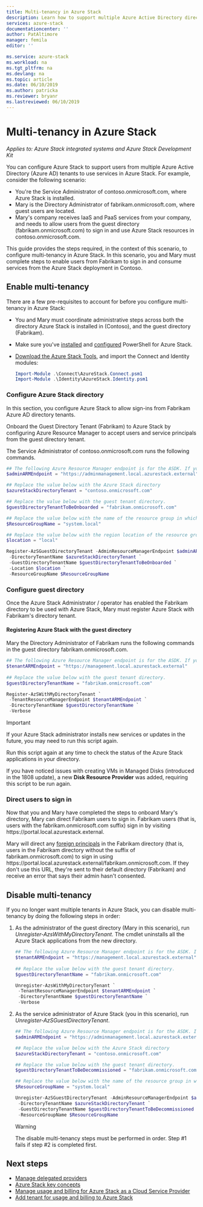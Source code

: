 ```yaml
---
title: Multi-tenancy in Azure Stack
description: Learn how to support multiple Azure Active Directory directories in Azure Stack
services: azure-stack
documentationcenter: ''
author: PatAltimore
manager: femila
editor: ''

ms.service: azure-stack
ms.workload: na
ms.tgt_pltfrm: na
ms.devlang: na
ms.topic: article
ms.date: 06/10/2019
ms.author: patricka
ms.reviewer: bryanr
ms.lastreviewed: 06/10/2019
---
```


# Multi-tenancy in Azure Stack

*Applies to: Azure Stack integrated systems and Azure Stack Development Kit*

You can configure Azure Stack to support users from multiple Azure Active Directory (Azure AD) tenants to use services in Azure Stack. For example, consider the following scenario:

- You're the Service Administrator of contoso.onmicrosoft.com, where Azure Stack is installed.
- Mary is the Directory Administrator of fabrikam.onmicrosoft.com, where guest users are located.
- Mary's company receives IaaS and PaaS services from your company, and needs to allow users from the guest directory (fabrikam.onmicrosoft.com) to sign in and use Azure Stack resources in contoso.onmicrosoft.com.

This guide provides the steps required, in the context of this scenario, to configure multi-tenancy in Azure Stack. In this scenario, you and Mary must complete steps to enable users from Fabrikam to sign in and consume services from the Azure Stack deployment in Contoso.  

## Enable multi-tenancy

There are a few pre-requisites to account for before you configure multi-tenancy in Azure Stack:
  
 - You and Mary must coordinate administrative steps across both the directory Azure Stack is installed in (Contoso), and the guest directory (Fabrikam).  
 - Make sure you've [installed](azure-stack-powershell-install.md) and [configured](azure-stack-powershell-configure-admin.md) PowerShell for Azure Stack.
 - [Download the Azure Stack Tools](azure-stack-powershell-download.md), and import the Connect and Identity modules:

    ```powershell  
    Import-Module .\Connect\AzureStack.Connect.psm1
    Import-Module .\Identity\AzureStack.Identity.psm1
    ```

### Configure Azure Stack directory

In this section, you configure Azure Stack to allow sign-ins from Fabrikam Azure AD directory tenants.

Onboard the Guest Directory Tenant (Fabrikam) to Azure Stack by configuring Azure Resource Manager to accept users and service principals from the guest directory tenant.

The Service Administrator of contoso.onmicrosoft.com runs the following commands.

```powershell  
## The following Azure Resource Manager endpoint is for the ASDK. If you are in a multinode environment, contact your operator or service provider to get the endpoint.
$adminARMEndpoint = "https://adminmanagement.local.azurestack.external"

## Replace the value below with the Azure Stack directory
$azureStackDirectoryTenant = "contoso.onmicrosoft.com"

## Replace the value below with the guest tenant directory. 
$guestDirectoryTenantToBeOnboarded = "fabrikam.onmicrosoft.com"

## Replace the value below with the name of the resource group in which the directory tenant registration resource should be created (resource group must already exist).
$ResourceGroupName = "system.local"

## Replace the value below with the region location of the resource group. 
$location = "local"

Register-AzSGuestDirectoryTenant -AdminResourceManagerEndpoint $adminARMEndpoint `
 -DirectoryTenantName $azureStackDirectoryTenant `
 -GuestDirectoryTenantName $guestDirectoryTenantToBeOnboarded `
 -Location $location `
 -ResourceGroupName $ResourceGroupName
```

### Configure guest directory

Once the Azure Stack Administrator / operator has enabled the Fabrikam directory to be used with Azure Stack, Mary must register Azure Stack with Fabrikam's directory tenant.

#### Registering Azure Stack with the guest directory

Mary the Directory Administrator of Fabrikam runs the following commands in the guest directory fabrikam.onmicrosoft.com.

```powershell
## The following Azure Resource Manager endpoint is for the ASDK. If you are in a multinode environment, contact your operator or service provider to get the endpoint.
$tenantARMEndpoint = "https://management.local.azurestack.external"
    
## Replace the value below with the guest tenant directory. 
$guestDirectoryTenantName = "fabrikam.onmicrosoft.com"

Register-AzSWithMyDirectoryTenant `
 -TenantResourceManagerEndpoint $tenantARMEndpoint `
 -DirectoryTenantName $guestDirectoryTenantName `
 -Verbose 
```

> [!IMPORTANT]
> If your Azure Stack administrator installs new services or updates in the future, you may need to run this script again.
>
> Run this script again at any time to check the status of the Azure Stack applications in your directory.
>
> If you have noticed issues with creating VMs in Managed Disks (introduced in the 1808 update), a new **Disk Resource Provider** was added, requiring this script to be run again.

### Direct users to sign in

Now that you and Mary have completed the steps to onboard Mary's directory, Mary can direct Fabrikam users to sign in.  Fabrikam users (that is, users with the fabrikam.onmicrosoft.com suffix) sign in by visiting https\://portal.local.azurestack.external.  

Mary will direct any [foreign principals](/azure/role-based-access-control/rbac-and-directory-admin-roles) in the Fabrikam directory (that is, users in the Fabrikam directory without the suffix of fabrikam.onmicrosoft.com) to sign in using https\://portal.local.azurestack.external/fabrikam.onmicrosoft.com.  If they don't use this URL, they're sent to their default directory (Fabrikam) and receive an error that says their admin hasn't consented.

## Disable multi-tenancy

If you no longer want multiple tenants in Azure Stack, you can disable multi-tenancy by doing the following steps in order:

1. As the administrator of the guest directory (Mary in this scenario), run *Unregister-AzsWithMyDirectoryTenant*. The cmdlet uninstalls all the Azure Stack applications from the new directory.

    ``` PowerShell
    ## The following Azure Resource Manager endpoint is for the ASDK. If you are in a multinode environment, contact your operator or service provider to get the endpoint.
    $tenantARMEndpoint = "https://management.local.azurestack.external"
        
    ## Replace the value below with the guest tenant directory. 
    $guestDirectoryTenantName = "fabrikam.onmicrosoft.com"
    
    Unregister-AzsWithMyDirectoryTenant `
     -TenantResourceManagerEndpoint $tenantARMEndpoint `
     -DirectoryTenantName $guestDirectoryTenantName `
     -Verbose 
    ```

2. As the service administrator of Azure Stack (you in this scenario), run *Unregister-AzSGuestDirectoryTenant*. 

    ``` PowerShell  
    ## The following Azure Resource Manager endpoint is for the ASDK. If you are in a multinode environment, contact your operator or service provider to get the endpoint.
    $adminARMEndpoint = "https://adminmanagement.local.azurestack.external"
    
    ## Replace the value below with the Azure Stack directory
    $azureStackDirectoryTenant = "contoso.onmicrosoft.com"
    
    ## Replace the value below with the guest tenant directory. 
    $guestDirectoryTenantToBeDecommissioned = "fabrikam.onmicrosoft.com"
    
    ## Replace the value below with the name of the resource group in which the directory tenant registration resource should be created (resource group must already exist).
    $ResourceGroupName = "system.local"
    
    Unregister-AzSGuestDirectoryTenant -AdminResourceManagerEndpoint $adminARMEndpoint `
     -DirectoryTenantName $azureStackDirectoryTenant `
     -GuestDirectoryTenantName $guestDirectoryTenantToBeDecommissioned `
     -ResourceGroupName $ResourceGroupName
    ```

    > [!WARNING]
    > The disable multi-tenancy steps must be performed in order. Step #1 fails if step #2 is completed first.

## Next steps

- [Manage delegated providers](azure-stack-delegated-provider.md)
- [Azure Stack key concepts](azure-stack-overview.md)
- [Manage usage and billing for Azure Stack as a Cloud Service Provider](azure-stack-add-manage-billing-as-a-csp.md)
- [Add tenant for usage and billing to Azure Stack](azure-stack-csp-howto-register-tenants.md)
